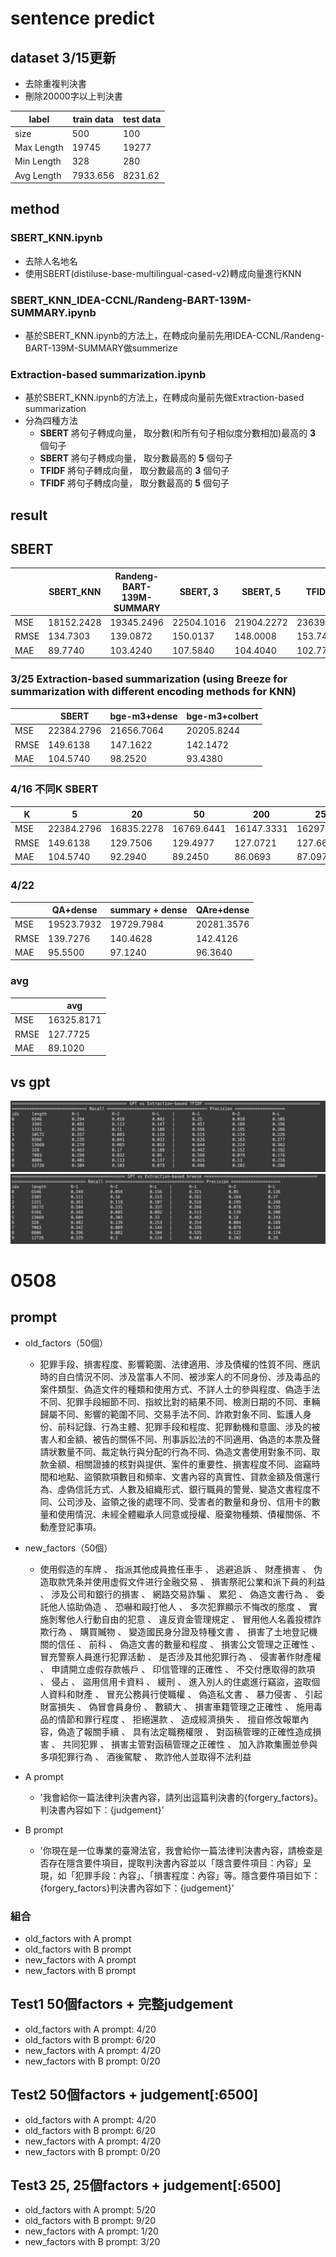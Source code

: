 # sentence predict
## dataset 3/15更新
- 去除重複判決書
- 刪除20000字以上判決書

|  label | train data | test data |
| -------- | -------- | -------- |
|     size     | 500     | 100     |
|     Max Length     | 19745     | 19277     |
|     Min Length     | 328     | 280     |
|     Avg Length     | 7933.656     | 8231.62     |

## method
### SBERT_KNN.ipynb
- 去除人名地名
- 使用SBERT(distiluse-base-multilingual-cased-v2)轉成向量進行KNN
### SBERT_KNN_IDEA-CCNL/Randeng-BART-139M-SUMMARY.ipynb
- 基於SBERT_KNN.ipynb的方法上，在轉成向量前先用IDEA-CCNL/Randeng-BART-139M-SUMMARY做summerize

### Extraction-based summarization.ipynb
- 基於SBERT_KNN.ipynb的方法上，在轉成向量前先做Extraction-based summarization
- 分為四種方法
    - **SBERT** 將句子轉成向量， 取分數(和所有句子相似度分數相加)最高的 **3** 個句子
    - **SBERT** 將句子轉成向量， 取分數最高的 **5** 個句子
    - **TFIDF** 將句子轉成向量， 取分數最高的 **3** 個句子
    - **TFIDF** 將句子轉成向量， 取分數最高的 **5** 個句子
## result

## SBERT
|          | SBERT_KNN | Randeng-BART-139M-SUMMARY | SBERT, 3 |SBERT, 5 |TFIDF, 3 |TFIDF, 5 |
| -------- | -------- | -------- |-------- |-------- |-------- |-------- |
| MSE     | 18152.2428     | 19345.2496     |22504.1016|21904.2272|23639.0432|22577.1848|
| RMSE     | 134.7303     | 139.0872     |150.0137|148.0008|153.7499|150.2571|
| MAE     | 89.7740     | 103.4240     |107.5840|104.4040|102.7760|103.3440|

### 3/25 Extraction-based summarization (using Breeze for summarization with different encoding methods for KNN)
|          | SBERT        | bge-m3+dense | bge-m3+colbert 
| -------- | ----------   | ------------ | -------------
| MSE      | 22384.2796   | 21656.7064   | 20205.8244
| RMSE     | 149.6138     | 147.1622     | 142.1472
| MAE      | 104.5740     | 98.2520      | 93.4380

### 4/16 不同K SBERT
|     K    |  5           | 20         | 50         | 200 | 250 
| -------- | ----------   | ---------- | ---------- | --- | ---
| MSE      | 22384.2796   | 16835.2278 | 16769.6441 | 16147.3331 | 16297.4216
| RMSE     | 149.6138     | 129.7506   | 129.4977   | 127.0721 | 127.6613
| MAE      | 104.5740     | 92.2940    | 89.2450    | 86.0693 | 87.0975

### 4/22
|          | QA+dense     | summary + dense | QAre+dense
| -------- | ----------   | ---------- | ----------
| MSE      | 19523.7932   | 19729.7984 | 20281.3576
| RMSE     | 139.7276     | 140.4628   | 142.4126
| MAE      | 95.5500      | 97.1240    | 96.3640

### avg
|          | avg | 
| -------- | -------- | 
| MSE     | 16325.8171     | 
| RMSE     | 127.7725     | 
| MAE     | 89.1020     | 

## vs gpt
![image](https://github.com/flora0110/sentence_prediction/blob/main/GPT_TFIDF.png)
![image](https://github.com/flora0110/sentence_prediction/blob/main/GPT_Breeze.png)

# 0508
## prompt
- old_factors（50個）
    - 犯罪手段、損害程度、影響範圍、法律適用、涉及債權的性質不同、應訊時的自白情況不同、涉及當事人不同、被涉案人的不同身份、涉及毒品的案件類型、偽造文件的種類和使用方式、不詳人士的參與程度、偽造手法不同、犯罪手段細節不同、指紋比對的結果不同、檢測日期的不同、車輛歸屬不同、影響的範圍不同、交易手法不同、詐欺對象不同、監護人身份、前科記錄、行為主體、犯罪手段和程度、犯罪動機和意圖、涉及的被害人和金額、被告的關係不同、刑事訴訟法的不同適用、偽造的本票及聲請狀數量不同、裁定執行與分配的行為不同、偽造文書使用對象不同、取款金額、相關證據的核對與提供、案件的重要性、損害程度不同、盜竊時間和地點、盜領款項數目和頻率、文書內容的真實性、貸款金額及償還行為、虛偽信託方式、人數及組織形式、銀行職員的警覺、變造文書程度不同、公司涉及、盜領之後的處理不同、受害者的數量和身份、信用卡的數量和使用情況、未經全體繼承人同意或授權、廢棄物種類、債權關係、不動產登記事項。

- new_factors（50個）
    - 使用假造的车牌 、 指派其他成員擔任車手 、 逃避追訴 、 財產損害 、 伪造取款凭条并使用虚假文件进行金融交易 、 損害祭祀公業和派下員的利益 、 涉及公司和銀行的損害 、 網路交易詐騙 、 累犯 、 偽造文書行為 、 委託他人協助偽造 、 恐嚇和毆打他人 、 多次犯罪顯示不悔改的態度 、 實施剝奪他人行動自由的犯意 、 違反資金管理規定 、 冒用他人名義投標詐欺行為 、 購買贓物 、 變造國民身分證及特種文書 、 損害了土地登記機關的信任 、 前科 、 偽造文書的數量和程度 、 損害公文管理之正確性 、 冒充警察人員進行犯罪活動 、 是否涉及其他犯罪行為 、 侵害著作財產權 、 申請開立虛假存款帳戶 、 印信管理的正確性 、 不交付應取得的款項 、 侵占 、 盜用信用卡資料 、 緩刑 、 進入別人的住處進行竊盜，盗取個人資料和財產 、 冒充公務員行使職權 、 偽造私文書 、 暴力侵害 、 引起財富損失 、 偽冒會員身份 、 數額大 、 損害車籍管理之正確性 、 施用毒品的情節和罪行程度 、 拒絕還款 、 造成經濟損失 、 擅自修改報單內容，偽造了報關手續 、 具有法定職務權限 、 對函稿管理的正確性造成損害 、 共同犯罪 、 損害主管對函稿管理之正確性 、 加入詐欺集團並參與多項犯罪行為 、 酒後駕駛 、 欺詐他人並取得不法利益
- A prompt
    - '我會給你一篇法律判決書內容，請列出這篇判決書的{forgery_factors}。判決書內容如下：{judgement}'
- B prompt
    - '你現在是一位專業的臺灣法官，我會給你一篇法律判決書內容，請檢查是否存在隱含要件項目，提取判決書內容並以「隱含要件項目：內容」呈現，如「犯罪手段：內容」、「損害程度：內容」等。隱含要件項目如下：{forgery_factors}判決書內容如下：{judgement}'

### 組合
- old_factors with A prompt
- old_factors with B prompt
- new_factors with A prompt
- new_factors with B prompt

## Test1 50個factors + 完整judgement
- old_factors with A prompt: 4/20
- old_factors with B prompt: 6/20
- new_factors with A prompt: 4/20
- new_factors with B prompt: 0/20


## Test2 50個factors + judgement[:6500]
- old_factors with A prompt: 4/20
- old_factors with B prompt: 6/20
- new_factors with A prompt: 4/20
- new_factors with B prompt: 0/20

## Test3 25, 25個factors + judgement[:6500]
- old_factors with A prompt: 5/20
- old_factors with B prompt: 9/20
- new_factors with A prompt: 1/20
- new_factors with B prompt: 3/20
